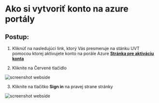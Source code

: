 # Ako si vytvoriť konto na azure portály 

## Postup:
1. Kliknúť na nasledujúci link, ktorý Vás presmeruje na stánku UVT pomocou ktorej aktivujete konto na porále Azure
[**Stránka pre aktiváciu konta**](https://uvt.tuke.sk/wps/portal/uv/software/microsoft-softver-msdn)

2. Kliknite na Červené tlačidlo

![screenshot webside](https://github.com/michal552703/Vedecky-projekt/blob/main/tutorials/img/website_uvt.png)

3. Kliknite na tlačítko **Sign in** na pravej strane stránky

![screenshot webside](https://github.com/michal552703/Vedecky-projekt/blob/main/tutorials/img/webide_sign_in.png)





